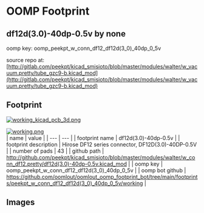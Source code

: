 # OOMP Footprint  
## df12d(3.0)-40dp-0.5v  by none  
  
oomp key: oomp_peekpt_w_conn_df12_df12d(3_0)_40dp_0_5v  
  
source repo at: [http://gitlab.com/peekpt/kicad_smisioto/blob/master/modules/walter/w_vacuum.pretty/tube_gzc9-b.kicad_mod](http://gitlab.com/peekpt/kicad_smisioto/blob/master/modules/walter/w_vacuum.pretty/tube_gzc9-b.kicad_mod)  
## Footprint  
  
[![working_kicad_pcb_3d.png](working_kicad_pcb_3d_600.png)](working_kicad_pcb_3d.png)  
  
[![working.png](working_600.png)](working.png)  
| name | value | 
| --- | --- | 
| footprint name | df12d(3.0)-40dp-0.5v | 
| footprint description | Hirose DF12 series connector, DF12D(3.0)-40DP-0.5V | 
| number of pads | 43 | 
| github path | http://github.com/peekpt/kicad_smisioto/blob/master/modules/walter/w_conn_df12.pretty/df12d(3.0)-40dp-0.5v.kicad_mod | 
| oomp key | oomp_peekpt_w_conn_df12_df12d(3_0)_40dp_0_5v | 
| oomp bot github | https://github.com/oomlout/oomlout_oomp_footprint_bot/tree/main/footprints/peekpt_w_conn_df12_df12d(3_0)_40dp_0_5v/working | 
## Images  
